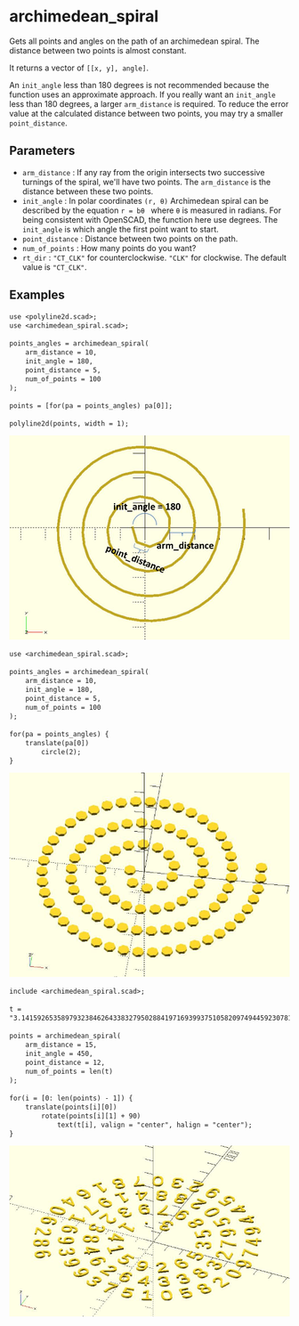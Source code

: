 # archimedean_spiral

Gets all points and angles on the path of an archimedean spiral. The distance between two  points is almost constant. 

It returns a vector of `[[x, y], angle]`. 

An `init_angle` less than 180 degrees is not recommended because the function uses an approximate approach. If you really want an `init_angle` less than 180 degrees, a larger `arm_distance` is required. To reduce the error value at the calculated distance between two points, you may try a smaller `point_distance`.

## Parameters

- `arm_distance` : If any ray from the origin intersects two successive turnings of the spiral, we'll have two points. The `arm_distance` is the distance between these two points.
- `init_angle` : In polar coordinates `(r, θ)` Archimedean spiral can be described by the equation `r = bθ ` where `θ` is measured in radians. For being consistent with OpenSCAD, the function here use degrees. The `init_angle` is which angle the first point want to start.
- `point_distance` : Distance between two points on the path.
- `num_of_points` : How many points do you want?
- `rt_dir` : `"CT_CLK"` for counterclockwise. `"CLK"` for clockwise. The default value is `"CT_CLK"`.

## Examples

	use <polyline2d.scad>;
    use <archimedean_spiral.scad>;
	
	points_angles = archimedean_spiral(
	    arm_distance = 10,
	    init_angle = 180,
	    point_distance = 5,
	    num_of_points = 100 
	); 
	
	points = [for(pa = points_angles) pa[0]];
	
	polyline2d(points, width = 1);

![archimedean_spiral](images/lib3x-archimedean_spiral-1.JPG)
	
    use <archimedean_spiral.scad>;
    
	points_angles = archimedean_spiral(
	    arm_distance = 10,  
	    init_angle = 180, 
	    point_distance = 5,
	    num_of_points = 100 
	); 
	
	for(pa = points_angles) {
	    translate(pa[0]) 
	        circle(2);
	}

![archimedean_spiral](images/lib3x-archimedean_spiral-2.JPG)

    include <archimedean_spiral.scad>;
    
    t = "3.141592653589793238462643383279502884197169399375105820974944592307816406286";

	points = archimedean_spiral(
	    arm_distance = 15,
	    init_angle = 450, 
	    point_distance = 12, 
	    num_of_points = len(t) 
	); 
	
	for(i = [0: len(points) - 1]) {
	    translate(points[i][0])          
	        rotate(points[i][1] + 90)  
	            text(t[i], valign = "center", halign = "center");
	}

![archimedean_spiral](images/lib3x-archimedean_spiral-3.JPG)


